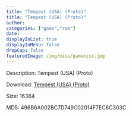 ```yaml
---
title: "Tempest (USA) (Proto)"
title: "Tempest (USA) (Proto)"
author: 
categories: ["game","rom"]
date: 
displayInList: true
displayInMenu: false
dropCap: false
featuredImage: /img/miss/gamemiss.jpg
---
```


Description: Tempest (USA) (Proto)

Download: <a href="https://kknackGearCT.ctfile.com/fs/2629127-327667957" target = "_blank" rel = "nofollow" > Tempest (USA) (Proto)</a>

Size: 16384

MD5: 496B6A002BC7D749C02014F7EC6C303C

